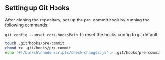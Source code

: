 ## Setting up Git Hooks

After cloning the repository, set up the pre-commit hook by running the following commands:

`git config --unset core.hooksPath`
To reset the hooks config to git default 

```sh
touch .git/hooks/pre-commit
chmod +x .git/hooks/pre-commit
echo '#!/bin/sh\nnode scripts/check-changes.js' > .git/hooks/pre-commit